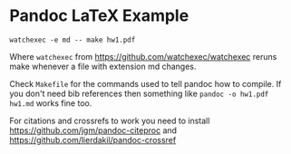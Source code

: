 # Pandoc LaTeX Example

```
watchexec -e md -- make hw1.pdf
```
Where `watchexec` from https://github.com/watchexec/watchexec reruns make whenever a file with extension md changes.

Check `Makefile` for the commands used to tell pandoc how to compile. If you don't need bib references then something like `pandoc -o hw1.pdf hw1.md` works fine too.

For citations and crossrefs to work you need to install https://github.com/jgm/pandoc-citeproc and https://github.com/lierdakil/pandoc-crossref

